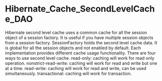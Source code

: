 # Hibernate_Cache_SecondLevelCache_DAO
Hibernate second level cache uses a common cache for all the session object of a session factory. It is useful if you have multiple session objects from a session factory.  SessionFactory holds the second level cache data. It is global for all the session objects and not enabled by default. Each implementation provides different cache usage functionality. There are four ways to use second level cache.  read-only: caching will work for read only operation. nonstrict-read-write: caching will work for read and write but one at a time. read-write: caching will work for read and write, can be used simultaneously. transactional: caching will work for transaction.
